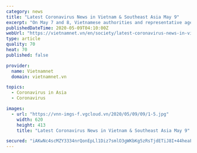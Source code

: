 ```yaml
---
category: news
title: "Latest Coronavirus News in Vietnam & Southeast Asia May 9"
excerpt: "On May 7 and 8, Vietnamese authorities and representative agencies in the US, Vietnam Airlines and relevant US agencies worked together to bring back home the citizens from San Francisco Airport. The passengers included many children under 18 years old,"
publishedDateTime: 2020-05-09T04:10:00Z
webUrl: "https://vietnamnet.vn/en/society/latest-coronavirus-news-in-vietnam-southeast-asia-may-9-639735.html"
type: article
quality: 70
heat: 70
published: false

provider:
  name: Vietnamnet
  domain: vietnamnet.vn

topics:
  - Coronavirus in Asia
  - Coronavirus

images:
  - url: "https://vnn-imgs-f.vgcloud.vn/2020/05/09/09/1-5.jpg"
    width: 620
    height: 413
    title: "Latest Coronavirus News in Vietnam & Southeast Asia May 9"

secured: "iAKwNc4scMZY3334nrQonEpLl1Diz7smlO3gWKbKg5zRsTjdETiJ8I+44heaFUHNMI9w4wdIh0GH2lRWQ9tHnEX0GkCPoNUG/8kpBe4hm4hsuTGkr4wJMHd0JAPBKABATZSAqe1EHO7a7m1cw5fPQPbzSrzNoKkn1VHFzkI3ecB5srnltE9A3tiU9SAdHsE0IGacAHFKZq/A53hBuTeWoPAZOSXm6pP/ElzjxMwKzLW1wltoVBOxRAc2TzV15VcjSL6b8p9HZA85Of8XIxYpsnkET3EyfwplpdmHsILaMj01hE5s66uFLcoZdZyE+Dzr;FnESy9ck5CC8wsOpOqKiJg=="
---
```


